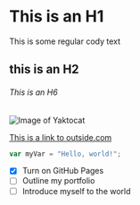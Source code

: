 # This is an H1
This is some regular cody text
## this is an H2
###### This is an H6


![Image of Yaktocat](https://octodex.github.com/images/yaktocat.png)

[This is a link to outside.com](https://www.outside.com)

``` javascript
var myVar = "Hello, world!";
```

- [X] Turn on GitHub Pages
- [ ] Outline my portfolio
- [ ] Introduce myself to the world
